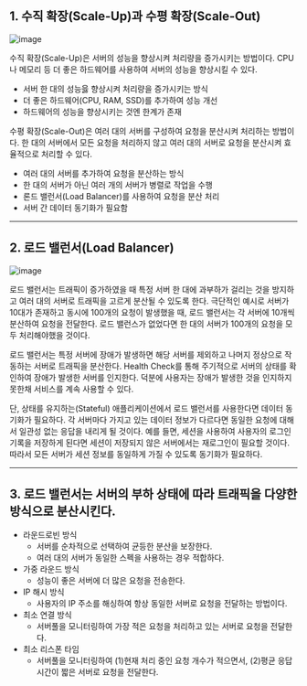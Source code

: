 ## 1. 수직 확장(Scale-Up)과 수평 확장(Scale-Out)

![image](https://github.com/user-attachments/assets/42be002a-305c-425c-a762-f5cd16e84945)

수직 확장(Scale-Up)은 서버의 성능을 향상시켜 처리량을 증가시키는 방법이다. CPU나 메모리 등 더 좋은 하드웨어를 사용하여 서버의 성능을 향상시킬 수 있다. 
- 서버 한 대의 성능읋 향상시켜 처리량을 증가시키는 방식
- 더 좋은 하드웨어(CPU, RAM, SSD)를 추가하여 성능 개선
- 하드웨어의 성능을 향상시키는 것엔 한계가 존재

수평 확장(Scale-Out)은 여러 대의 서버를 구성하여 요청을 분산시켜 처리하는 방법이다. 한 대의 서버에서 모든 요청을 처리하지 않고 여러 대의 서버로 요청을 분산시켜 효율적으로 처리할 수 있다.
- 여러 대의 서버를 추가하여 요청을 분산하는 방식
- 한 대의 서버가 아닌 여러 개의 서버가 병렬로 작업을 수행
- 론드 밸런서(Load Balancer)를 사용하여 요청을 분산 처리
- 서버 간 데이터 동기화가 필요함

---

## 2. 로드 밸런서(Load Balancer)

![image](https://github.com/user-attachments/assets/ad2398ae-e41e-47e1-8b5b-8a0f9c2e7a21)

로드 밸런서는 트래픽이 증가하였을 때 특정 서버 한 대에 과부하가 걸리는 것을 방지하고 여러 대의 서버로 트래픽을 고르게 분산될 수 있도록 한다. 극단적인 예시로 서버가 10대가 존재하고 동시에 100개의 요청이 발생했을 때, 로드 밸런서는 각 서버에 10개씩 분산하여 요청을 전달한다. 로드 밸런스가 없었다면 한 대의 서버가 100개의 요청을 모두 처리해야했을 것이다.

로드 밸런서는 특정 서버에 장애가 발생하면 해당 서버를 제외하고 나머지 정상으로 작동하는 서버로 트래픽을 분산한다. Health Check를 통해 주기적으로 서버의 상태를 확인하여 장애가 발생한 서버를 인지한다. 덕분에 사용자는 장애가 발생한 것을 인지하지 못한채 서비스를 계속 사용할 수 있다. 

단, 상태를 유지하는(Stateful) 애플리케이션에서 로드 밸런서를 사용한다면 데이터 동기화가 필요하다. 각 서버마다 가지고 있는 데이터 정보가 다르다면 동일한 요청에 대해서 일관성 없는 응답을 내리게 될 것이다. 예를 들면, 세션을 사용하여 사용자의 로그인 기록을 저장하게 된다면 세션이 저장되지 않은 서버에서는 재로그인이 필요할 것이다. 따라서 모든 서버가 세션 정보를 동일하게 가질 수 있도록 동기화가 필요하다.  

---

## 3. 로드 밸런서는 서버의 부하 상태에 따라 트래픽을 다양한 방식으로 분산시킨다.

- 라운드로빈 방식
    - 서버를 순차적으로 선택하여 균등한 분산을 보장한다.
    - 여러 대의 서버가 동일한 스펙을 사용하는 경우 적합하다.
- 가중 라운드 방식
    - 성능이 좋은 서버에 더 많은 요청을 전송한다.
- IP 해시 방식
    - 사용자의 IP 주소를 해싱하여 항상 동일한 서버로 요청을 전달하는 방법이다.
- 최소 연결 방식
    - 서버풀을 모니터링하여 가장 적은 요청을 처리하고 있는 서버로 요청을 전달한다.
- 최소 리스폰 타임
    - 서버풀을 모니터링하여 (1)현재 처리 중인 요청 개수가 적으면서, (2)평균 응답 시간이 짧은 서버로 요청을 전달한다.
